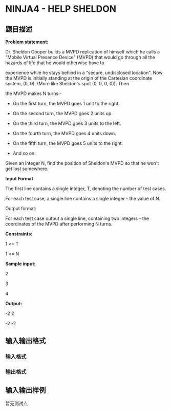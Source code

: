 # NINJA4 - HELP SHELDON

## 题目描述

**Problem statement:**

Dr. Sheldon Cooper builds a MVPD replication of himself which he calls a "Mobile Virtual Presence Device" (MVPD) that would go through all the hazards of life that he would otherwise have to

experience while he stays behind in a "secure, undisclosed location". Now the MVPD is initially standing at the origin of the Cartesian coordinate system, (0, 0). (More like Sheldon's spot (0, 0, 0, 0)). Then

the MVPD makes N turns:-

-  On the first turn, the MVPD goes 1 unit to the right.

-  On the second turn, the MVPD goes 2 units up.

-  On the third turn, the MVPD goes 3 units to the left.

-  On the fourth turn, the MVPD goes 4 units down.

- On the fifth turn, the MVPD goes 5 units to the right.

- And so on.

Given an integer N, find the position of Sheldon's MVPD so that he won't get lost somewhere.

**Input Format**

 The first line contains a single integer, T, denoting the number of test cases.

 For each test case, a single line contains a single integer - the value of N.

Output format:

 For each test case output a single line, containing two integers - the coordinates of the MVPD after performing N turns.

**Constraints:**

1 <= T 

1 <= N 

**Sample input:**

2

3

4

**Output:**

-2 2

-2 -2

## 输入输出格式

### 输入格式

### 输出格式

## 输入输出样例

暂无测试点

